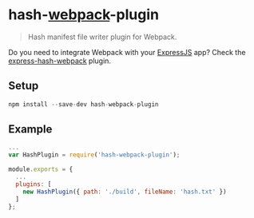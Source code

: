 # hash-[webpack](http://webpack.github.io)-plugin

> Hash manifest file writer plugin for Webpack.

Do you need to integrate Webpack with your [ExpressJS](http://expressjs.com/) app? Check the [express-hash-webpack](https://github.com/xpepermint/express-hash-webpack) plugin.

## Setup

```js
npm install --save-dev hash-webpack-plugin
```

## Example

```js
...
var HashPlugin = require('hash-webpack-plugin');

module.exports = {
  ...
  plugins: [
    new HashPlugin({ path: './build', fileName: 'hash.txt' })
  ]
};
```

